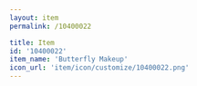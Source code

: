 ```yaml
---
layout: item
permalink: /10400022

title: Item
id: '10400022'
item_name: 'Butterfly Makeup'
icon_url: 'item/icon/customize/10400022.png'
---
```


